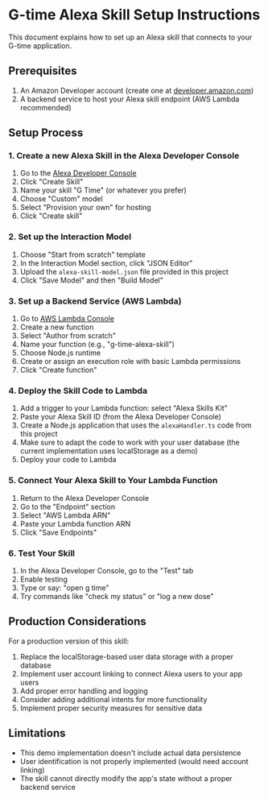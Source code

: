 
# G-time Alexa Skill Setup Instructions

This document explains how to set up an Alexa skill that connects to your G-time application.

## Prerequisites

1. An Amazon Developer account (create one at [developer.amazon.com](https://developer.amazon.com))
2. A backend service to host your Alexa skill endpoint (AWS Lambda recommended)

## Setup Process

### 1. Create a new Alexa Skill in the Alexa Developer Console

1. Go to the [Alexa Developer Console](https://developer.amazon.com/alexa/console/ask)
2. Click "Create Skill"
3. Name your skill "G Time" (or whatever you prefer)
4. Choose "Custom" model
5. Select "Provision your own" for hosting
6. Click "Create skill"

### 2. Set up the Interaction Model

1. Choose "Start from scratch" template
2. In the Interaction Model section, click "JSON Editor"
3. Upload the `alexa-skill-model.json` file provided in this project
4. Click "Save Model" and then "Build Model"

### 3. Set up a Backend Service (AWS Lambda)

1. Go to [AWS Lambda Console](https://console.aws.amazon.com/lambda)
2. Create a new function
3. Select "Author from scratch"
4. Name your function (e.g., "g-time-alexa-skill")
5. Choose Node.js runtime
6. Create or assign an execution role with basic Lambda permissions
7. Click "Create function"

### 4. Deploy the Skill Code to Lambda

1. Add a trigger to your Lambda function: select "Alexa Skills Kit"
2. Paste your Alexa Skill ID (from the Alexa Developer Console)
3. Create a Node.js application that uses the `alexaHandler.ts` code from this project
4. Make sure to adapt the code to work with your user database (the current implementation uses localStorage as a demo)
5. Deploy your code to Lambda

### 5. Connect Your Alexa Skill to Your Lambda Function

1. Return to the Alexa Developer Console
2. Go to the "Endpoint" section
3. Select "AWS Lambda ARN"
4. Paste your Lambda function ARN
5. Click "Save Endpoints"

### 6. Test Your Skill

1. In the Alexa Developer Console, go to the "Test" tab
2. Enable testing
3. Type or say: "open g time"
4. Try commands like "check my status" or "log a new dose"

## Production Considerations

For a production version of this skill:

1. Replace the localStorage-based user data storage with a proper database
2. Implement user account linking to connect Alexa users to your app users
3. Add proper error handling and logging
4. Consider adding additional intents for more functionality
5. Implement proper security measures for sensitive data

## Limitations

- This demo implementation doesn't include actual data persistence
- User identification is not properly implemented (would need account linking)
- The skill cannot directly modify the app's state without a proper backend service

